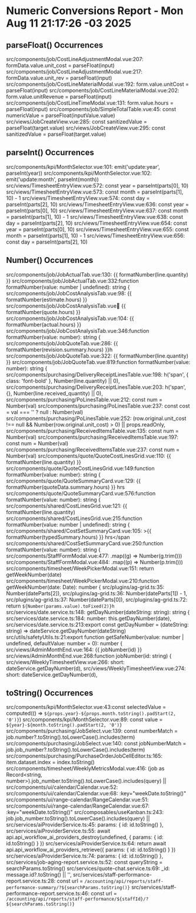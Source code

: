 # Numeric Conversions Report - Mon Aug 11 21:17:26 -03 2025

## parseFloat() Occurrences

src/components/job/CostLineAdjustmentModal.vue:207: formData.value.unit_cost = parseFloat(input)
src/components/job/CostLineAdjustmentModal.vue:217: formData.value.unit_rev = parseFloat(input)
src/components/job/CostLineMaterialModal.vue:192: form.value.unitCost = parseFloat(input)
src/components/job/CostLineMaterialModal.vue:202: form.value.unitRevenue = parseFloat(input)
src/components/job/CostLineTimeModal.vue:131: form.value.hours = parseFloat(input)
src/components/job/SimpleTotalTable.vue:45: const numericValue = parseFloat(inputValue.value)
src/views/JobCreateView.vue:285: const sanitizedValue = parseFloat(target.value)
src/views/JobCreateView.vue:295: const sanitizedValue = parseFloat(target.value)

## parseInt() Occurrences

src/components/kpi/MonthSelector.vue:101: emit('update:year', parseInt(year))
src/components/kpi/MonthSelector.vue:102: emit('update:month', parseInt(month))
src/views/TimesheetEntryView.vue:572: const year = parseInt(parts[0], 10)
src/views/TimesheetEntryView.vue:573: const month = parseInt(parts[1], 10) - 1
src/views/TimesheetEntryView.vue:574: const day = parseInt(parts[2], 10)
src/views/TimesheetEntryView.vue:636: const year = parseInt(parts[0], 10)
src/views/TimesheetEntryView.vue:637: const month = parseInt(parts[1], 10) - 1
src/views/TimesheetEntryView.vue:638: const day = parseInt(parts[2], 10)
src/views/TimesheetEntryView.vue:654: const year = parseInt(parts[0], 10)
src/views/TimesheetEntryView.vue:655: const month = parseInt(parts[1], 10) - 1
src/views/TimesheetEntryView.vue:656: const day = parseInt(parts[2], 10)

## Number() Occurrences

src/components/job/JobActualTab.vue:130: {{ formatNumber(line.quantity) }}
src/components/job/JobActualTab.vue:332:function formatNumber(value: number | undefined): string {
src/components/job/JobCostAnalysisTab.vue:98: <td class="py-2 px-4 text-center">{{ formatNumber(estimate.hours) }}</td>
src/components/job/JobCostAnalysisTab.vue:100: {{ formatNumber(quote.hours) }}
src/components/job/JobCostAnalysisTab.vue:104: {{ formatNumber(actual.hours) }}
src/components/job/JobCostAnalysisTab.vue:346:function formatNumber(value: number): string {
src/components/job/JobQuoteTab.vue:286: {{ formatNumber(revision.summary.hours) }}h
src/components/job/JobQuoteTab.vue:322: <span class="font-medium">{{ formatNumber(line.quantity) }}</span>
src/components/job/JobQuoteTab.vue:819:function formatNumber(value: number): string {
src/components/purchasing/DeliveryReceiptLinesTable.vue:198: h('span', { class: 'font-bold' }, Number(line.quantity) || 0),
src/components/purchasing/DeliveryReceiptLinesTable.vue:203: h('span', {}, Number(line.received_quantity) || 0),
src/components/purchasing/PoLinesTable.vue:212: const num = Number(val)
src/components/purchasing/PoLinesTable.vue:237: const cost = val === '' ? null : Number(val)
src/components/purchasing/PoLinesTable.vue:252: (row.original.unit_cost !== null && Number(row.original.unit_cost) > 0) || props.readOnly,
src/components/purchasing/ReceivedItemsTable.vue:135: const num = Number(val)
src/components/purchasing/ReceivedItemsTable.vue:197: const num = Number(val)
src/components/purchasing/ReceivedItemsTable.vue:237: const num = Number(val)
src/components/quote/QuoteCostLinesGrid.vue:110: {{ formatNumber(line.quantity) }}
src/components/quote/QuoteCostLinesGrid.vue:149:function formatNumber(value: number): string {
src/components/quote/QuoteSummaryCard.vue:129: {{ formatNumber(quoteData.summary.hours) }} hrs
src/components/quote/QuoteSummaryCard.vue:576:function formatNumber(value: number): string {
src/components/shared/CostLinesGrid.vue:121: {{ formatNumber(line.quantity)
src/components/shared/CostLinesGrid.vue:215:function formatNumber(value: number | undefined): string {
src/components/shared/CostSetSummaryCard.vue:105:                >{{ formatNumber(typedSummary.hours) }} hrs</span
src/components/shared/CostSetSummaryCard.vue:250:function formatNumber(value: number): string {
src/components/StaffFormModal.vue:477: .map((g) => Number(g.trim()))
src/components/StaffFormModal.vue:484: .map((p) => Number(p.trim()))
src/components/timesheet/WeekPickerModal.vue:151: return getWeekNumber(date)
src/components/timesheet/WeekPickerModal.vue:210:function getWeekNumber(date: Date): number {
src/plugins/ag-grid.ts:35: Number(dateParts[2]),
src/plugins/ag-grid.ts:36: Number(dateParts[1]) - 1,
src/plugins/ag-grid.ts:37: Number(dateParts[0]),
src/plugins/ag-grid.ts:72: return `${Number(params.value).toFixed(2)}h`
src/services/date.service.ts:148: getDayNumber(dateString: string): string {
src/services/date.service.ts:184: number: this.getDayNumber(date),
src/services/date.service.ts:213:export const getDayNumber = (dateString: string) => dateService.getDayNumber(dateString)
src/utils/safetyUtils.ts:21:export function getSafeNumber(value: number | undefined, defaultValue: number = 0): number {
src/views/AdminMonthEnd.vue:164: <span class="font-mono text-sm">{{ jobNumber(id) }}</span>
src/views/AdminMonthEnd.vue:268:function jobNumber(id: string) {
src/views/WeeklyTimesheetView.vue:266: short: dateService.getDayNumber(d),
src/views/WeeklyTimesheetView.vue:274: short: dateService.getDayNumber(d),

## toString() Occurrences

src/components/kpi/MonthSelector.vue:43:const selectedValue = computed(() => `${props.year}-${props.month.toString().padStart(2, '0')}`)
src/components/kpi/MonthSelector.vue:89: const value = `${year}-${month.toString().padStart(2, '0')}`
src/components/purchasing/JobSelect.vue:139: const numberMatch = job.number?.toString().toLowerCase().includes(term)
src/components/purchasing/JobSelect.vue:140: const jobNumberMatch = job.job_number?.toString().toLowerCase().includes(term)
src/components/purchasing/PurchaseOrderJobCellEditor.ts:165: item.dataset.index = index.toString()
src/components/timesheet/WeeklyMetricsModal.vue:416: (job as Record<string, number>).job_number.toString().toLowerCase().includes(query) ||
src/components/ui/calendar/Calendar.vue:52: <CalendarGrid v-for="month in grid" :key="month.value.toString()">
src/components/ui/calendar/Calendar.vue:68: :key="weekDate.toString()"
src/components/ui/range-calendar/RangeCalendar.vue:51: <RangeCalendarGrid v-for="month in grid" :key="month.value.toString()">
src/components/ui/range-calendar/RangeCalendar.vue:67: :key="weekDate.toString()"
src/composables/useKanban.ts:243: job.job_number.toString().toLowerCase().includes(query) ||
src/services/aiProviderService.ts:45: params: { id: id.toString() },
src/services/aiProviderService.ts:55: await api.api_workflow_ai_providers_destroy(undefined, { params: { id: id.toString() } })
src/services/aiProviderService.ts:64: return await api.api_workflow_ai_providers_retrieve({ params: { id: id.toString() } })
src/services/aiProviderService.ts:74: params: { id: id.toString() },
src/services/job-aging-report.service.ts:52: const queryString = searchParams.toString()
src/services/quote-chat.service.ts:69: \_id: message.id?.toString() || '',
src/services/staff-performance-report.service.ts:28: const url = `/accounting/api/reports/staff-performance-summary/?${searchParams.toString()}`
src/services/staff-performance-report.service.ts:46: const url = `/accounting/api/reports/staff-performance/${staffId}/?${searchParams.toString()}`
